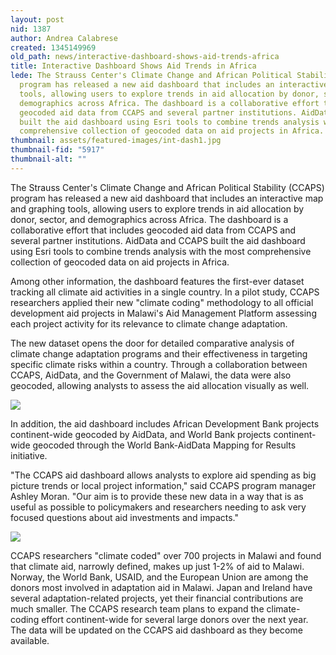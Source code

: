 ```yaml
---
layout: post
nid: 1387
author: Andrea Calabrese
created: 1345149969
old_path: news/interactive-dashboard-shows-aid-trends-africa
title: Interactive Dashboard Shows Aid Trends in Africa
lede: The Strauss Center's Climate Change and African Political Stability (CCAPS)
  program has released a new aid dashboard that includes an interactive map and graphing
  tools, allowing users to explore trends in aid allocation by donor, sector, and
  demographics across Africa. The dashboard is a collaborative effort that includes
  geocoded aid data from CCAPS and several partner institutions. AidData and CCAPS
  built the aid dashboard using Esri tools to combine trends analysis with the most
  comprehensive collection of geocoded data on aid projects in Africa.
thumbnail: assets/featured-images/int-dash1.jpg
thumbnail-fid: "5917"
thumbnail-alt: ""
---
```


The Strauss Center's Climate Change and African Political Stability (CCAPS) program has released a new aid dashboard that includes an interactive map and graphing tools, allowing users to explore trends in aid allocation by donor, sector, and demographics across Africa. The dashboard is a collaborative effort that includes geocoded aid data from CCAPS and several partner institutions. AidData and CCAPS built the aid dashboard using Esri tools to combine trends analysis with the most comprehensive collection of geocoded data on aid projects in Africa.

Among other information, the dashboard features the first-ever dataset tracking all climate aid activities in a single country. In a pilot study, CCAPS researchers applied their new "climate coding" methodology to all official development aid projects in Malawi's Aid Management Platform assessing each project activity for its relevance to climate change adaptation.

The new dataset opens the door for detailed comparative analysis of climate change adaptation programs and their effectiveness in targeting specific climate risks within a country. Through a collaboration between CCAPS, AidData, and the Government of Malawi, the data were also geocoded, allowing analysts to assess the aid allocation visually as well.

![](/assets/inline-images/int-dash2.jpg)

In addition, the aid dashboard includes African Development Bank projects continent-wide geocoded by AidData, and World Bank projects continent-wide geocoded through the World Bank-AidData Mapping for Results initiative.

"The CCAPS aid dashboard allows analysts to explore aid spending as big picture trends or local project information," said CCAPS program manager Ashley Moran. "Our aim is to provide these new data in a way that is as useful as possible to policymakers and researchers needing to ask very focused questions about aid investments and impacts."

![](/assets/inline-images/int-dash3.jpg)

CCAPS researchers "climate coded" over 700 projects in Malawi and found that climate aid, narrowly defined, makes up just 1-2% of aid to Malawi. Norway, the World Bank, USAID, and the European Union are among the donors most involved in adaptation aid in Malawi. Japan and Ireland have several adaptation-related projects, yet their financial contributions are much smaller. The CCAPS research team plans to expand the climate-coding effort continent-wide for several large donors over the next year. The data will be updated on the CCAPS aid dashboard as they become available.
